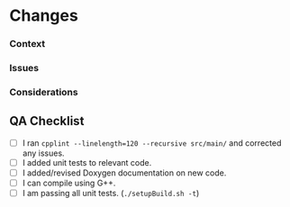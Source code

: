 # Changes

### Context
<!--- Give a brief description of your changes. -->

### Issues
<!--- List any relavant GitHub issues this PR is addressing here. -->

### Considerations
<!--- If any major decisions, breaking changes, or redesigns were made, describe them here. Give a brief summary describing how you came to this conclusion. -->

## QA Checklist

- [ ] I ran `cpplint --linelength=120 --recursive src/main/` and corrected any issues.
- [ ] I added unit tests to relevant code.
- [ ] I added/revised Doxygen documentation on new code.
- [ ] I can compile using G++.
- [ ] I am passing all unit tests. (`./setupBuild.sh -t`)
